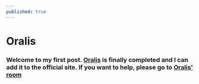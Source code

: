 ```yaml
---
published: true
---
```

# Oralis

### Welcome to my first post. [Oralis](http://github.com/cuticura/oralis) is finally completed and I can add it to the official site. If you want to help, please go to [Oralis' room](https://gitter.im/gitcura/oralis)
